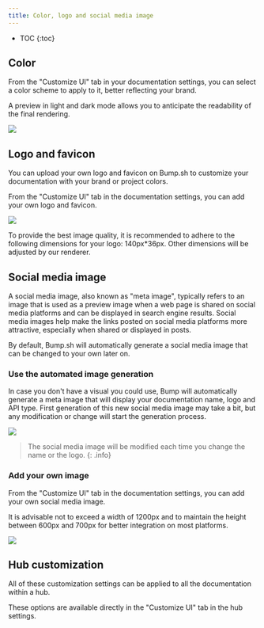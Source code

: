 ```yaml
---
title: Color, logo and social media image
---
```


- TOC
{:toc}

## Color

From the "Customize UI" tab in your documentation settings, you can select a color scheme to apply to it, better reflecting your brand.

A preview in light and dark mode allows you to anticipate the readability of the final rendering.

![](/images/help/color.png)

## Logo and favicon

You can upload your own logo and favicon on Bump.sh to customize your documentation with your brand or project colors.

From the "Customize UI" tab in the documentation settings, you can add your own logo and favicon.

![](/images/help/logo-favicon.png)

To provide the best image quality, it is recommended to adhere to the following dimensions for your logo: 140px*36px. Other dimensions will be adjusted by our renderer.


## Social media image

A social media image, also known as "meta image", typically refers to an image that is used as a preview image when a web page is shared on social media platforms and can be displayed in search engine results. Social media images help make the links posted on social media platforms more attractive, especially when shared or displayed in posts.

By default, Bump.sh will automatically generate a social media image that can be changed to your own later on.

### Use the automated image generation

In case you don't have a visual you could use, Bump will automatically generate a meta image that will display your documentation name, logo and API type.
First generation of this new social media image may take a bit, but any modification or change will start the generation process.

![](/images/help/meta-image-example.png)

> The social media image will be modified each time you change the name or the logo.
{: .info}

### Add your own image

From the "Customize UI" tab in the documentation settings, you can add your own social media image.

It is advisable not to exceed a width of 1200px and to maintain the height between 600px and 700px for better integration on most platforms.

![](/images/help/meta-image.png)

## Hub customization

All of these customization settings can be applied to all the documentation within a hub.

These options are available directly in the "Customize UI" tab in the hub settings.